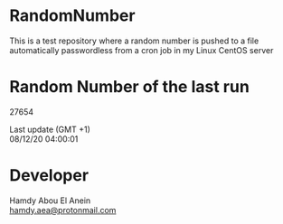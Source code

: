 # RandomNumber    
This is a test repository where a random number is pushed to a file automatically passwordless from a cron job in my Linux CentOS server    
# Random Number of the last run   
27654
      
Last update (GMT +1)    
08/12/20 04:00:01
# Developer    
Hamdy Abou El Anein   
hamdy.aea@protonmail.com
